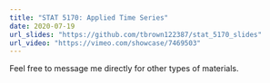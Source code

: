 ```yaml
---
title: "STAT 5170: Applied Time Series"
date: 2020-07-19
url_slides: "https://github.com/tbrown122387/stat_5170_slides"
url_video: "https://vimeo.com/showcase/7469503"
---
```


Feel free to message me directly for other types of materials.
